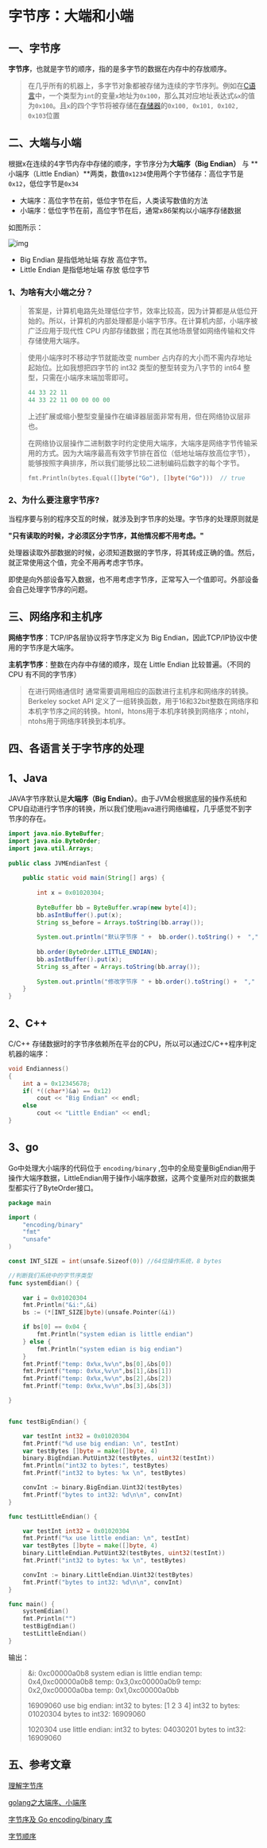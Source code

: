 # 字节序：大端和小端


 ## 一、字节序 

**字节序**，也就是字节的顺序，指的是多字节的数据在内存中的存放顺序。

>在几乎所有的机器上，多字节对象都被存储为连续的字节序列。例如在[C语言](https://zh.wikipedia.org/wiki/C语言)中，一个类型为`int`的变量`x`地址为`0x100`，那么其对应地址表达式`&x`的值为`0x100`。且`x`的四个字节将被存储在[存储器](https://zh.wikipedia.org/wiki/存储器)的`0x100, 0x101, 0x102, 0x103`位置

## 二、大端与小端

根据x在连续的4字节内存中存储的顺序，字节序分为**大端序（Big Endian）** 与 **小端序（Little Endian）**两类，数值`0x1234`使用两个字节储存：高位字节是`0x12`，低位字节是`0x34`

- 大端序：高位字节在前，低位字节在后，人类读写数值的方法
- 小端序：低位字节在前，高位字节在后，通常x86架构以小端序存储数据

<!-- more -->

如图所示：

![img](https://img-blog.csdn.net/20150501200116979)

- Big Endian 是指低地址端 存放 高位字节。
- Little Endian 是指低地址端 存放 低位字节

###  1、为啥有大小端之分？

> 答案是，计算机电路先处理低位字节，效率比较高，因为计算都是从低位开始的。所以，计算机的内部处理都是小端字节序。在计算机内部，小端序被广泛应用于现代性 CPU 内部存储数据；而在其他场景譬如网络传输和文件存储使用大端序。
>

>使用小端序时不移动字节就能改变 number 占内存的大小而不需内存地址起始位。比如我想把四字节的 int32 类型的整型转变为八字节的 int64 整型，只需在小端序末端加零即可。
>
>```go
>44 33 22 11
>44 33 22 11 00 00 00 00
>```
>
>上述扩展或缩小整型变量操作在编译器层面非常有用，但在网络协议层非也。
>
>在网络协议层操作二进制数字时约定使用大端序，大端序是网络字节传输采用的方式。因为大端序最高有效字节排在首位（低地址端存放高位字节），能够按照字典排序，所以我们能够比较二进制编码后数字的每个字节。
>
>```go
>fmt.Println(bytes.Equal([]byte("Go"), []byte("Go")))  // true
>```

### 2、为什么要注意字节序?

当程序要与别的程序交互的时候，就涉及到字节序的处理。字节序的处理原则就是

**"只有读取的时候，才必须区分字节序，其他情况都不用考虑。"**

处理器读取外部数据的时候，必须知道数据的字节序，将其转成正确的值。然后，就正常使用这个值，完全不用再考虑字节序。

即使是向外部设备写入数据，也不用考虑字节序，正常写入一个值即可。外部设备会自己处理字节序的问题。

## 三、网络序和主机序

**网络字节序**：TCP/IP各层协议将字节序定义为 Big Endian，因此TCP/IP协议中使用的字节序是大端序。

**主机字节序**：整数在内存中存储的顺序，现在 Little Endian 比较普遍。（不同的 CPU 有不同的字节序）

> 在进行网络通信时 通常需要调用相应的函数进行主机序和网络序的转换。Berkeley socket API 定义了一组转换函数，用于16和32bit整数在网络序和本机字节序之间的转换。htonl，htons用于本机序转换到网络序；ntohl，ntohs用于网络序转换到本机序。



## 四、各语言关于字节序的处理

## 1、Java

JAVA字节序默认是**大端序（Big Endian）**。由于JVM会根据底层的操作系统和CPU自动进行字节序的转换，所以我们使用java进行网络编程，几乎感觉不到字节序的存在。

```java
import java.nio.ByteBuffer;
import java.nio.ByteOrder;
import java.util.Arrays;
 
public class JVMEndianTest {
	
	public static void main(String[] args) {
		
		int x = 0x01020304;
		
		ByteBuffer bb = ByteBuffer.wrap(new byte[4]);
		bb.asIntBuffer().put(x);
		String ss_before = Arrays.toString(bb.array());
		
		System.out.println("默认字节序 " +  bb.order().toString() +  ","  +  " 内存数据 " +  ss_before);
		
		bb.order(ByteOrder.LITTLE_ENDIAN);
		bb.asIntBuffer().put(x);
		String ss_after = Arrays.toString(bb.array());
		
		System.out.println("修改字节序 " + bb.order().toString() +  ","  +  " 内存数据 " +  ss_after);
	}
}
```



## 2、C++

 C/C++ 存储数据时的字节序依赖所在平台的CPU，所以可以通过C/C++程序判定机器的端序：

```c++
void Endianness()
{
	int a = 0x12345678;
	if( *((char*)&a) == 0x12)
		cout << "Big Endian" << endl;
	else
		cout << "Little Endian" << endl;
}
```

## 3、go 

Go中处理大小端序的代码位于 `encoding/binary` ,包中的全局变量BigEndian用于操作大端序数据，LittleEndian用于操作小端序数据，这两个变量所对应的数据类型都实行了ByteOrder接口。

```go
package main

import (
	"encoding/binary"
	"fmt"
	"unsafe"
)

const INT_SIZE = int(unsafe.Sizeof(0)) //64位操作系统，8 bytes

//判断我们系统中的字节序类型
func systemEdian() {
    
	var i = 0x01020304
	fmt.Println("&i:",&i)
	bs := (*[INT_SIZE]byte)(unsafe.Pointer(&i))

	if bs[0] == 0x04 {
		fmt.Println("system edian is little endian")
	} else {
		fmt.Println("system edian is big endian")
	}
	fmt.Printf("temp: 0x%x,%v\n",bs[0],&bs[0])
	fmt.Printf("temp: 0x%x,%v\n",bs[1],&bs[1])
	fmt.Printf("temp: 0x%x,%v\n",bs[2],&bs[2])
	fmt.Printf("temp: 0x%x,%v\n",bs[3],&bs[3])

}


func testBigEndian() {

	var testInt int32 = 0x01020304
	fmt.Printf("%d use big endian: \n", testInt)
	var testBytes []byte = make([]byte, 4)
	binary.BigEndian.PutUint32(testBytes, uint32(testInt))
	fmt.Println("int32 to bytes:", testBytes)
	fmt.Printf("int32 to bytes: %x \n", testBytes)

	convInt := binary.BigEndian.Uint32(testBytes)
	fmt.Printf("bytes to int32: %d\n\n", convInt)
}

func testLittleEndian() {

	var testInt int32 = 0x01020304
	fmt.Printf("%x use little endian: \n", testInt)
	var testBytes []byte = make([]byte, 4)
	binary.LittleEndian.PutUint32(testBytes, uint32(testInt))
	fmt.Printf("int32 to bytes: %x \n", testBytes)

	convInt := binary.LittleEndian.Uint32(testBytes)
	fmt.Printf("bytes to int32: %d\n\n", convInt)
}

func main() {
	systemEdian()
	fmt.Println("")
	testBigEndian()
	testLittleEndian()
}
```

输出：

>&i: 0xc00000a0b8
>system edian is little endian
>temp: 0x4,0xc00000a0b8
>temp: 0x3,0xc00000a0b9
>temp: 0x2,0xc00000a0ba
>temp: 0x1,0xc00000a0bb
>
>16909060 use big endian: 
>int32 to bytes: [1 2 3 4]
>int32 to bytes: 01020304 
>bytes to int32: 16909060
>
>1020304 use little endian: 
>int32 to bytes: 04030201 
>bytes to int32: 16909060



## 五、参考文章

[理解字节序](http://www.ruanyifeng.com/blog/2016/11/byte-order.html)

[golang之大端序、小端序](https://studygolang.com/articles/17887)

[字节序及 Go encoding/binary 库](https://www.golang123.com/topic/1784)

[字节顺序](https://zh.wikipedia.org/wiki/%E5%AD%97%E8%8A%82%E5%BA%8F)



